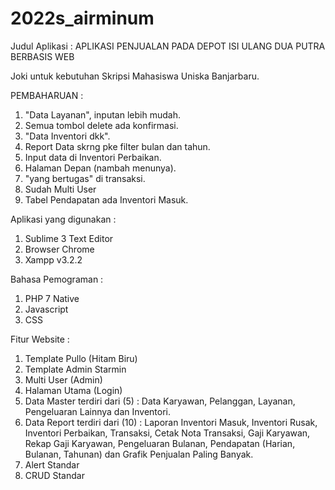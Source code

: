 # 2022s_airminum
Judul Aplikasi :  APLIKASI PENJUALAN PADA DEPOT ISI ULANG DUA PUTRA BERBASIS WEB

Joki untuk kebutuhan Skripsi Mahasiswa Uniska Banjarbaru.

PEMBAHARUAN :
1. "Data Layanan", inputan lebih mudah.
2. Semua tombol delete ada konfirmasi.
3. "Data Inventori dkk".
4. Report Data skrng pke filter bulan dan tahun.
5. Input data di Inventori Perbaikan.
6. Halaman Depan (nambah menunya).
7. "yang bertugas" di transaksi.
8. Sudah Multi User
9. Tabel Pendapatan ada Inventori Masuk.

Aplikasi yang digunakan :
1. Sublime 3 Text Editor
2. Browser Chrome
3. Xampp v3.2.2

Bahasa Pemograman :
1. PHP 7 Native
2. Javascript
3. CSS

Fitur Website :
1. Template Pullo (Hitam Biru)
2. Template Admin Starmin 
3. Multi User (Admin)
4. Halaman Utama (Login)
5. Data Master terdiri dari (5) : Data Karyawan, Pelanggan, Layanan, Pengeluaran Lainnya dan Inventori.
6. Data Report terdiri dari (10) : Laporan Inventori Masuk, Inventori Rusak, Inventori Perbaikan, Transaksi, Cetak Nota Transaksi, Gaji Karyawan, Rekap Gaji Karyawan, Pengeluaran Bulanan, Pendapatan (Harian, Bulanan, Tahunan) dan Grafik Penjualan Paling Banyak.
7. Alert Standar
8. CRUD Standar

